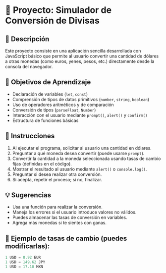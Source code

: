 # 💱 Proyecto: Simulador de Conversión de Divisas

## 🧠 Descripción
Este proyecto consiste en una aplicación sencilla desarrollada con JavaScript básico que permite al usuario convertir una cantidad de dólares a otras monedas (como euros, yenes, pesos, etc.) directamente desde la consola del navegador.

## 🎯 Objetivos de Aprendizaje
- Declaración de variables (`let`, `const`)
- Comprensión de tipos de datos primitivos (`number`, `string`, `boolean`)
- Uso de operadores aritméticos y de comparación
- Conversión de tipos (`parseFloat`, `Number`)
- Interacción con el usuario mediante `prompt()`, `alert()` y `confirm()`
- Estructura de funciones básicas

## 🚀 Instrucciones
1. Al ejecutar el programa, solicitar al usuario una cantidad en dólares.
2. Preguntar a qué moneda desea convertir (puede usarse `prompt`).
3. Convertir la cantidad a la moneda seleccionada usando tasas de cambio fijas (definidas en el código).
4. Mostrar el resultado al usuario mediante `alert()` o `console.log()`.
5. Preguntar si desea realizar otra conversión.
6. Si acepta, repetir el proceso; si no, finalizar.

## 💡 Sugerencias
- Usa una función para realizar la conversión.
- Maneja los errores si el usuario introduce valores no válidos.
- Puedes almacenar las tasas de conversión en variables.
- Agrega más monedas si te sientes con ganas.

## 🧪 Ejemplo de tasas de cambio (puedes modificarlas):
```js
1 USD = 0.92 EUR  
1 USD = 149.62 JPY  
1 USD = 17.10 MXN
